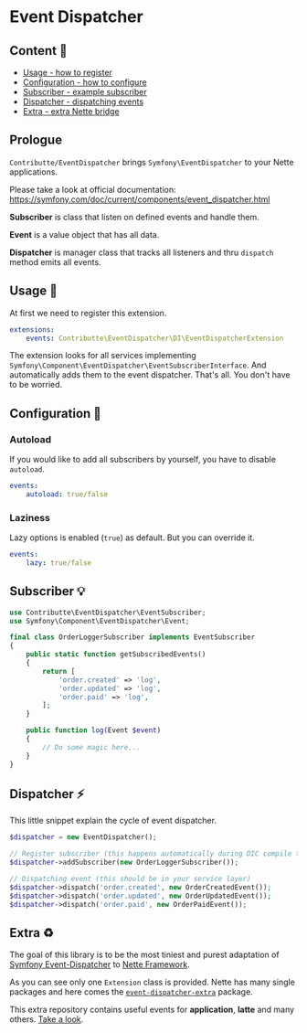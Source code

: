 # Event Dispatcher

## Content :gift:

- [Usage - how to register](#usage-tada)
- [Configuration - how to configure](#configuration-wrench)
- [Subscriber - example subscriber](#subscriber-bulb)
- [Dispatcher - dispatching events](#dispatcher-zap)
- [Extra - extra Nette bridge](#extra-recycle)

## Prologue

`Contributte/EventDispatcher` brings `Symfony\EventDispatcher` to your Nette applications. 

Please take a look at official documentation: https://symfony.com/doc/current/components/event_dispatcher.html

**Subscriber** is class that listen on defined events and handle them.

**Event** is a value object that has all data.

**Dispatcher** is manager class that tracks all listeners and thru `dispatch` method emits all events.

## Usage :tada:

At first we need to register this extension.

```yaml
extensions:
    events: Contributte\EventDispatcher\DI\EventDispatcherExtension
```

The extension looks for all services implementing `Symfony\Component\EventDispatcher\EventSubscriberInterface`. 
And automatically adds them to the event dispatcher. That's all. You don't have to be worried.

## Configuration :wrench:

### Autoload

If you would like to add all subscribers by yourself, you have to disable `autoload`.

```yaml
events:
    autoload: true/false
```

### Laziness

Lazy options is enabled (`true`) as default. But you can override it.

```yaml
events:
    lazy: true/false
```

## Subscriber :bulb:

```php
use Contributte\EventDispatcher\EventSubscriber;
use Symfony\Component\EventDispatcher\Event;

final class OrderLoggerSubscriber implements EventSubscriber
{
	public static function getSubscribedEvents()
	{
		return [
			'order.created' => 'log',
			'order.updated' => 'log',
			'order.paid' => 'log',
		];
	}

	public function log(Event $event)
	{
	    // Do some magic here...
	}
}
```

## Dispatcher :zap:

This little snippet explain the cycle of event dispatcher.

```php
$dispatcher = new EventDispatcher();

// Register subscriber (this happens automatically during DIC compile time)
$dispatcher->addSubscriber(new OrderLoggerSubscriber());

// Dispatching event (this should be in your service layer)
$dispatcher->dispatch('order.created', new OrderCreatedEvent());
$dispatcher->dispatch('order.updated', new OrderUpdatedEvent());
$dispatcher->dispatch('order.paid', new OrderPaidEvent());
```

## Extra :recycle:

The goal of this library is to be the most tiniest and purest adaptation of [Symfony Event-Dispatcher](https://github.com/symfony/event-dispatcher) to [Nette Framework](https://github.com/nette/).

As you can see only one `Extension` class is provided. Nette has many single packages and here comes the [`event-dispatcher-extra`](https://github.com/contributte/event-dispatcher-extra) package.

This extra repository contains useful events for **application**, **latte** and many others. [Take a look](https://github.com/contributte/event-dispatcher-extra).
